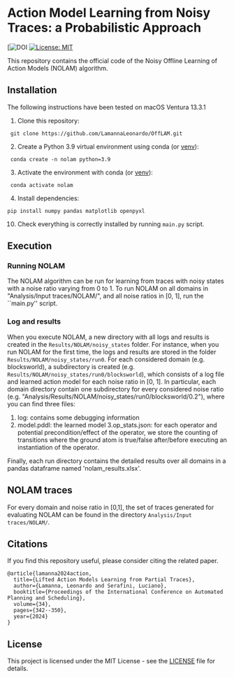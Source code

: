# Action Model Learning from Noisy Traces: a Probabilistic Approach
[![DOI](https://doi.org/10.1609/icaps.v34i1.31493)
[![License: MIT](https://img.shields.io/badge/License-MIT-green.svg)](https://opensource.org/licenses/MIT)

This repository contains the official code of the Noisy Offline Learning of Action Models (NOLAM) algorithm.


## Installation
The following instructions have been tested on macOS Ventura 13.3.1


1. Clone this repository:
```
 git clone https://github.com/LamannaLeonardo/OffLAM.git
```

2. Create a Python 3.9 virtual environment using conda (or [venv](https://packaging.python.org/en/latest/guides/installing-using-pip-and-virtual-environments/#create-a-new-virtual-environment)):
```
 conda create -n nolam python=3.9
```

3. Activate the environment with conda (or [venv](https://packaging.python.org/en/latest/guides/installing-using-pip-and-virtual-environments/#activate-a-virtual-environment)):
```
 conda activate nolam
```

4. Install dependencies:
```
pip install numpy pandas matplotlib openpyxl
```

10. Check everything is correctly installed by running `main.py` script.


## Execution

### Running NOLAM
The NOLAM algorithm can be run for learning from traces with noisy states with a noise ratio varying from 0 to 1. 
To run NOLAM on all domains in "Analysis/Input traces/NOLAM/", and all noise ratios in [0, 1], run the ``main.py'' script.

### Log and results
When you execute NOLAM, a new directory with all logs and results is created in the `Results/NOLAM/noisy_states` folder. For instance, when you run NOLAM for the first time, the logs and results are stored in the folder `Results/NOLAM/noisy_states/run0`. For each considered domain (e.g. blocksworld), a subdirectory is created (e.g. `Results/NOLAM/noisy_states/run0/blocksworld`), which consists of a log file and learned action model for each noise ratio in [0, 1].
In particular, each domain directory contain one subdirectory for every considered noise ratio (e.g. "Analysis/Results/NOLAM/noisy_states/run0/blocksworld/0.2"),
where you can find three files:
1. log: contains some debugging information
2. model.pddl: the learned model
3.op_stats.json: for each operator and potential precondition/effect of the operator, we store the counting of transitions where the ground atom is true/false after/before executing an instantiation of the operator.

Finally, each run directory contains the detailed results over all domains in a pandas dataframe named 'nolam_results.xlsx'.


## NOLAM traces
For every domain and noise ratio in [0,1], the set of traces generated for evaluating NOLAM can be found in the directory `Analysis/Input traces/NOLAM/`.  



## Citations
If you find this repository useful, please consider citing the related paper.
```
@article{lamanna2024action,
  title={Lifted Action Models Learning from Partial Traces},
  author={Lamanna, Leonardo and Serafini, Luciano},
  booktitle={Proceedings of the International Conference on Automated Planning and Scheduling},
  volume={34},
  pages={342--350},
  year={2024}
}
```

## License
This project is licensed under the MIT License - see the [LICENSE](/License) file for details.
